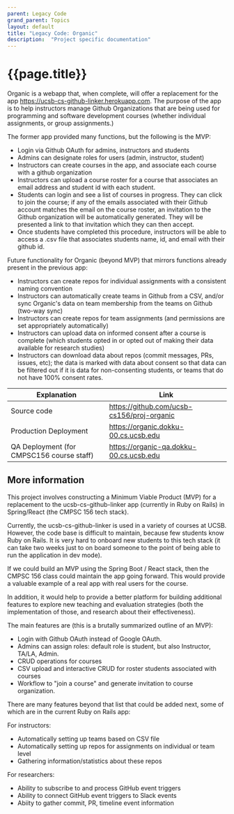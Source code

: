 ```yaml
---
parent: Legacy Code
grand_parent: Topics
layout: default
title: "Legacy Code: Organic"
description:  "Project specific documentation"
---
```


# {{page.title}}

Organic is a webapp that, when complete, will offer a replacement for the app <https://ucsb-cs-github-linker.herokuapp.com>.
The purpose of the app is to help instructors manage Github Organizations that are being used for programming and software development courses
(whether individual assignments, or group assignments.)

The former app provided many functions, but the following is the MVP:
* Login via Github OAuth for admins, instructors and students
* Admins can designate roles for users (admin, instructor, student)
* Instructors can create courses in the app, and associate each course with a github organization
* Instructors can upload a course roster for a course that associates an email address and student id with each student.
* Students can login and see a list of courses in progress.  They can click to join the course; if any of the emails associated
  with their Github account matches the email on the course roster, an invitation to the Github organization will be automatically
  generated.  They will be presented a link to that invitation which they can then accept.
* Once students have completed this procedure, instructors will be able to access a .csv file that associates students name, id, and email with their github id.

Future functionality for Organic (beyond MVP) that mirrors functions already present in the previous app:
* Instructors can create repos for individual assignments with a consistent naming convention
* Instructors can automatically create teams in Github from a CSV, and/or sync Organic's data on team membership from the teams on Github (two-way sync)
* Instructors can create repos for team assignments (and permissions are set appropriately automatically)
* Instructors can upload data on informed consent after a course is complete (which students opted in or opted out of making their data available for research studies)
* Instructors can download data about repos (commit messages, PRs, issues, etc); the data is marked with data about consent so that data can be filtered out if it is data 
  for non-consenting students, or teams that do not have 100% consent rates.
  
| Explanation | Link |
|-------------|------|
| Source code | <https://github.com/ucsb-cs156/proj-organic> |
| Production Deployment | <https://organic.dokku-00.cs.ucsb.edu> |
| QA Deployment (for CMPSC156 course staff) | <https://organic-qa.dokku-00.cs.ucsb.edu> |



## More information 

This project involves constructing a Minimum Viable Product  (MVP) for a replacement to the ucsb-cs-github-linker app (currently in Ruby on Rails) in Spring/React (the CMPSC 156 tech stack).

Currently, the ucsb-cs-github-linker is used in a variety of courses at UCSB.  However, the code base is difficult to maintain, because few students know
Ruby on Rails.  It is very hard to onboard new students to this tech stack (it can take two weeks just to on board someone 
to the point of being able to run the application in dev mode).    

If we could build an MVP using the Spring Boot / React stack, then the CMPSC 156 class could maintain the app going forward.  This would provide
a valuable example of a real app with real users for the course.

In addition, it would help to provide a better platform for building additional features to explore new teaching and evaluation strategies (both the implementation of those, and research about their effectiveness).

The main features are (this is a brutally summarized outline of an MVP):

* Login with Github OAuth instead of Google OAuth.
* Admins can assign roles: default role is student, but also Instructor, TA/LA, Admin.
* CRUD operations for courses
* CSV upload and interactive CRUD for roster students associated with courses
* Workflow to "join a course" and generate invitation to course organization.

There are many features beyond that list that could be added next, some of which are in the current Ruby on Rails app:

For instructors:
* Automatically setting up teams based on CSV file 
* Automatically setting up repos for assignments on individual or team level
* Gathering information/statistics about these repos
 
For researchers:

* Ability to subscribe to and process GitHub event triggers
* Ability to connect GitHub event triggers to Slack events
* Abiity to gather commit, PR, timeline event information 

